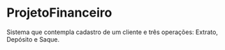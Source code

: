 # ProjetoFinanceiro

Sistema que contempla cadastro de um cliente e três operações: Extrato, Depósito e Saque.
